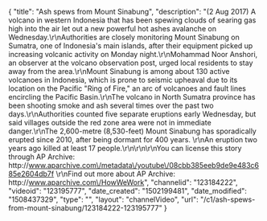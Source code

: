 {
    "title": "Ash spews from Mount Sinabung",
    "description": "(2 Aug 2017) A volcano in western Indonesia that has been spewing clouds of searing gas high into the air let out a new powerful hot ashes avalanche on Wednesday.\r\nAuthorities are closely monitoring Mount Sinabung on Sumatra, one of Indonesia's main islands, after their equipment picked up increasing volcanic activity on Monday night.\r\nMohammad Noor Anshori, an observer at the volcano observation post, urged local residents to stay away from the area.\r\nMount Sinabung is among about 130 active volcanoes in Indonesia, which is prone to seismic upheaval due to its location on the Pacific \"Ring of Fire,\" an arc of volcanoes and fault lines encircling the Pacific Basin.\r\nThe volcano in North Sumatra province has been shooting smoke and ash several times over the past two days.\r\nAuthorities counted five separate eruptions early Wednesday, but said villages outside the red zone area were not in immediate danger.\r\nThe 2,600-metre (8,530-feet) Mount Sinabung has sporadically erupted since 2010, after being dormant for 400 years. \r\nAn eruption two years ago killed at least 17 people.\r\n\r\n\r\nYou can license this story through AP Archive: http:\/\/www.aparchive.com\/metadata\/youtube\/08cbb385eeb9de9e483c685e2604db7f \r\nFind out more about AP Archive: http:\/\/www.aparchive.com\/HowWeWork",
    "channelid": "123184222",
    "videoid": "123195777",
    "date_created": "1502199481",
    "date_modified": "1508437329",
    "type": "",
    "layout": "channelVideo",
    "url": "\/c1\/ash-spews-from-mount-sinabung\/123184222-123195777"
}